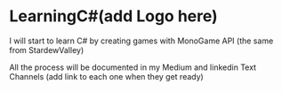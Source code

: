 <h1>LearningC#(add Logo here)</h1>



I will start to learn C# by creating games with MonoGame API (the same from StardewValley)

All the process will be documented in my Medium and linkedin Text Channels (add link to each one when they get ready)